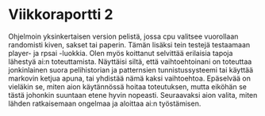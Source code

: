 # Viikkoraportti 2
Ohjelmoin yksinkertaisen version pelistä, jossa cpu valitsee vuorollaan randomisti kiven, sakset tai paperin. Tämän lisäksi tein testejä testaamaan player- ja rpsai -luokkia. Olen myös koittanut selvittää erilaisia tapoja lähestyä ai:n toteuttamista. Näyttäisi siltä, että vaihtoehtoinani on toteuttaa jonkinlainen suora pelihistorian ja patternsien tunnistussysteemi tai käyttää markovin ketjua apuna, tai yhdistää nämä kaksi vaihtoehtoa. Epäselvää on vieläkin se, miten aion käytännössä hoitaa toteutuksen, mutta eiköhän se tästä johonkin suuntaan etene hyvin nopeasti. Seuraavaksi aion valita, miten lähden ratkaisemaan ongelmaa ja aloittaa ai:n työstämisen.
